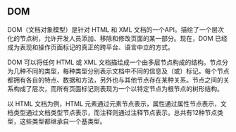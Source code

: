 ## DOM ##

DOM（文档对象模型）是针对 HTML 和 XML 文档的一个API。描绘了一个层次化的节点树，允许开发人员添加、移除和修改页面的某一部分。现在，DOM 已经成为表现和操作页面标记的真正的跨平台、语言中立的方式。

DOM 可以将任何 HTML 或 XML 文档描绘成一个由多层节点构成的结构。节点分为几种不同的类型，每种类型分别表示文档中不同的信息及（或）标记。每个节点都拥有各自的特点、数据和方法，另外也与其他节点存在某种关系。节点之间的关系构成了层次，而所有页面标记则表现为一个以特定节点为根节点的树形结构。

以 HTML 文档为例，HTML 元素通过元素节点表示，属性通过属性节点表示，文档类型通过文档类型节点表示，而注释则通过注释节点表示。总共有12种节点类型，这些类型都继承自一个基类型。
